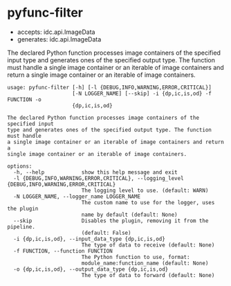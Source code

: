 # pyfunc-filter

* accepts: idc.api.ImageData
* generates: idc.api.ImageData

The declared Python function processes image containers of the specified input type and generates ones of the specified output type. The function must handle a single image container or an iterable of image containers and return a single image container or an iterable of image containers.

```
usage: pyfunc-filter [-h] [-l {DEBUG,INFO,WARNING,ERROR,CRITICAL}]
                     [-N LOGGER_NAME] [--skip] -i {dp,ic,is,od} -f FUNCTION -o
                     {dp,ic,is,od}

The declared Python function processes image containers of the specified input
type and generates ones of the specified output type. The function must handle
a single image container or an iterable of image containers and return a
single image container or an iterable of image containers.

options:
  -h, --help            show this help message and exit
  -l {DEBUG,INFO,WARNING,ERROR,CRITICAL}, --logging_level {DEBUG,INFO,WARNING,ERROR,CRITICAL}
                        The logging level to use. (default: WARN)
  -N LOGGER_NAME, --logger_name LOGGER_NAME
                        The custom name to use for the logger, uses the plugin
                        name by default (default: None)
  --skip                Disables the plugin, removing it from the pipeline.
                        (default: False)
  -i {dp,ic,is,od}, --input_data_type {dp,ic,is,od}
                        The type of data to receive (default: None)
  -f FUNCTION, --function FUNCTION
                        The Python function to use, format:
                        module_name:function_name (default: None)
  -o {dp,ic,is,od}, --output_data_type {dp,ic,is,od}
                        The type of data to forward (default: None)
```
